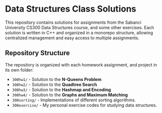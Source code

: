# Data Structures Class Solutions

This repository contains solutions for assignments from the Sabanci University CS300 Data Structures course, and some other exercises. Each solution is written in C++ and organized in a monorepo structure, allowing centralized management and easy access to multiple assignments.

## Repository Structure

The repository is organized with each homework assignment, and project in its own folder:

- `300hw1/` - Solution to the **N-Queens Problem**
- `300hw2/` - Solution to the **Quadtree Search**
- `300hw3/` - Solution to the **Hashmap and Encoding**
- `300hw4/` - Solution to the **Graphs and Maximum Matching**
- `300sorting/` - Implementations of different sorting algorithms.
- `300exercise/` - My personal exercise codes for studying data structures.
